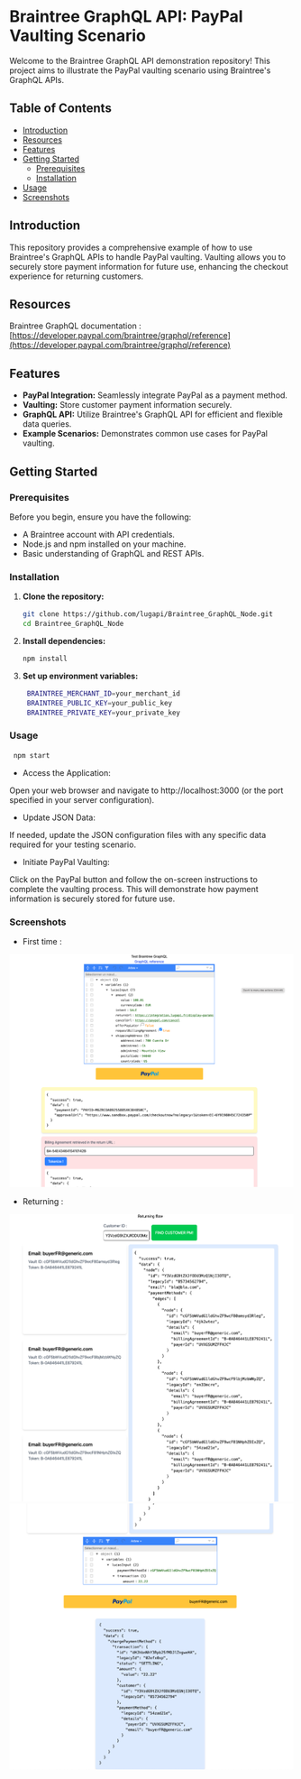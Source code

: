 # Braintree GraphQL API: PayPal Vaulting Scenario

Welcome to the Braintree GraphQL API demonstration repository! This project aims to illustrate the PayPal vaulting scenario using Braintree's GraphQL APIs.

## Table of Contents

- [Introduction](#introduction)
- [Resources](#resources)
- [Features](#features)
- [Getting Started](#getting-started)
  - [Prerequisites](#prerequisites)
  - [Installation](#installation)
- [Usage](#usage)
- [Screenshots](#screenshots)

## Introduction

This repository provides a comprehensive example of how to use Braintree's GraphQL APIs to handle PayPal vaulting. Vaulting allows you to securely store payment information for future use, enhancing the checkout experience for returning customers.

## Resources

Braintree GraphQL documentation : [https://developer.paypal.com/braintree/graphql/reference](https://developer.paypal.com/braintree/graphql/reference)

## Features

- **PayPal Integration:** Seamlessly integrate PayPal as a payment method.
- **Vaulting:** Store customer payment information securely.
- **GraphQL API:** Utilize Braintree's GraphQL API for efficient and flexible data queries.
- **Example Scenarios:** Demonstrates common use cases for PayPal vaulting.

## Getting Started

### Prerequisites

Before you begin, ensure you have the following:

- A Braintree account with API credentials.
- Node.js and npm installed on your machine.
- Basic understanding of GraphQL and REST APIs.

### Installation

1. **Clone the repository:**

   ```bash
   git clone https://github.com/lugapi/Braintree_GraphQL_Node.git
   cd Braintree_GraphQL_Node
   ```

2. **Install dependencies:**

   ```bash
   npm install
   ```

3. **Set up environment variables:**

   ```bash
    BRAINTREE_MERCHANT_ID=your_merchant_id
    BRAINTREE_PUBLIC_KEY=your_public_key
    BRAINTREE_PRIVATE_KEY=your_private_key
   ```

### Usage

   ```bash
    npm start
   ```

- Access the Application: 

Open your web browser and navigate to http://localhost:3000 (or the port specified in your server configuration).
   
- Update JSON Data:
 
If needed, update the JSON configuration files with any specific data required for your testing scenario.

- Initiate PayPal Vaulting:

Click on the PayPal button and follow the on-screen instructions to complete the vaulting process. This will demonstrate how payment information is securely stored for future use.


### Screenshots

- First time :

![firstime](./screenshots/firstime.png)

- Returning :

![returning1](./screenshots/returning1.png)
![returning2](./screenshots/returning2.png)
